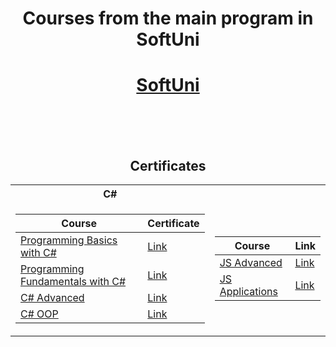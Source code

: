 # <p align="center"> Courses from the main program in SoftUni <p>

<h1 align="center"><a href="https://softuni.bg/curriculum" rel="Courses"> SoftUni </a></h1>

<br/>
<br/>
<br/>

<h2 align="center"> Certificates </h2>

<table align="center">

<tr>
  <th> C# </th>
</tr>

<tr>
<td>

| **Course**                                                            | **Certificate**                                                   |
| --------------------------------------------------------------------- | ---------------------------------------------------------- |
| <a href="https://softuni.bg/trainings/3319/programming-basics-with-csharp-march-2021" > Programming Basics with C# </a>         | <a href="https://softuni.bg/certificates/details/105076/d3e39d84"> Link</a> |
| <a href="https://softuni.bg/trainings/3365/csharp-fundamentals-may-2021"> Programming Fundamentals with C# </a> | <a href="https://softuni.bg/certificates/details/111760/ba24ffbc"> Link</a> |
| <a href="https://softuni.bg/trainings/3483/csharp-advanced-september-2021"> C# Advanced </a> |  <a href="https://softuni.bg/certificates/details/114364/b12c60a3"> Link</a>
| <a href="https://softuni.bg/trainings/3484/csharp-oop-october-2021"> C# OOP </a> |  <a href="https://softuni.bg/certificates/details/120505/e792de77"> Link</a>                                                            

</td>

<td>

| **Course**                                                                                  | **Link**                                                                    |
| ------------------------------------------------------------------------------------------- | --------------------------------------------------------------------------- |
| <a href="https://softuni.bg/trainings/3588/js-advanced-january-2022"> JS Advanced </a>          | <a href="https://softuni.bg/certificates/details/126714/044ed5d2"> Link </a> |
| <a href="https://softuni.bg/trainings/3589/js-applications-february-2022"> JS Applications </a>          | <a href="https://softuni.bg/certificates/details/130379/d377cb58"> Link </a> |


</td>
</tr>

</table>
